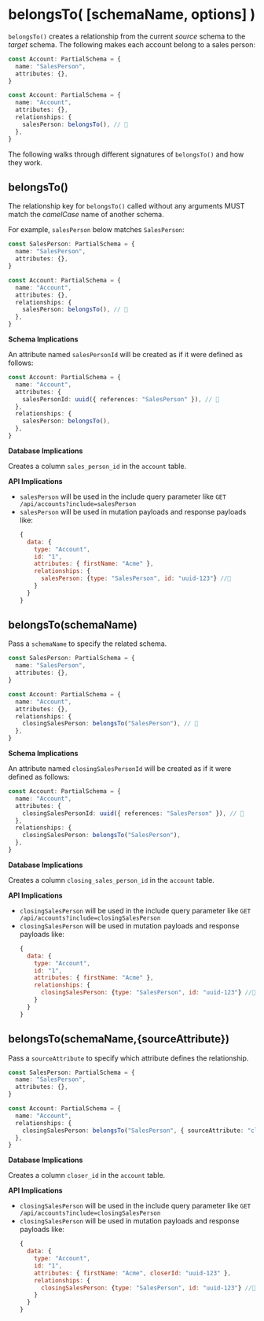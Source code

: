# belongsTo( [schemaName, options] )

`belongsTo()` creates a relationship from the current _source_ schema to the _target_ schema. The following makes each account
belong to a sales person:

```ts
const Account: PartialSchema = {
  name: "SalesPerson",
  attributes: {},
}

const Account: PartialSchema = {
  name: "Account",
  attributes: {},
  relationships: {
    salesPerson: belongsTo(), // 👀
  },
}
```

The following walks through different signatures of `belongsTo()` and how they work.

## belongsTo()

The relationship key for `belongsTo()` called without any arguments MUST match the _camelCase_ name of another schema.

For example, `salesPerson` below matches `SalesPerson`:

```ts
const SalesPerson: PartialSchema = {
  name: "SalesPerson",
  attributes: {},
}

const Account: PartialSchema = {
  name: "Account",
  attributes: {},
  relationships: {
    salesPerson: belongsTo(), // 👀
  },
}
```

**Schema Implications**

An attribute named `salesPersonId` will be created as if it were defined as follows:

```ts
const Account: PartialSchema = {
  name: "Account",
  attributes: {
    salesPersonId: uuid({ references: "SalesPerson" }), // 👀
  },
  relationships: {
    salesPerson: belongsTo(),
  },
}
```

**Database Implications**

Creates a column `sales_person_id` in the `account` table.

**API Implications**

- `salesPerson` will be used in the include query parameter like `GET /api/accounts?include=salesPerson`
- `salesPerson` will be used in mutation payloads and response payloads like:
  ```js
  {
    data: {
      type: "Account",
      id: "1",
      attributes: { firstName: "Acme" },
      relationships: {
        salesPerson: {type: "SalesPerson", id: "uuid-123"} //👀
      }
    }
  }
  ```

## belongsTo(schemaName)

Pass a `schemaName` to specify the related schema.

```ts
const SalesPerson: PartialSchema = {
  name: "SalesPerson",
  attributes: {},
}

const Account: PartialSchema = {
  name: "Account",
  attributes: {},
  relationships: {
    closingSalesPerson: belongsTo("SalesPerson"), // 👀
  },
}
```

**Schema Implications**

An attribute named `closingSalesPersonId` will be created as if it were defined as follows:

```ts
const Account: PartialSchema = {
  name: "Account",
  attributes: {
    closingSalesPersonId: uuid({ references: "SalesPerson" }), // 👀
  },
  relationships: {
    closingSalesPerson: belongsTo("SalesPerson"),
  },
}
```

**Database Implications**

Creates a column `closing_sales_person_id` in the `account` table.

**API Implications**

- `closingSalesPerson` will be used in the include query parameter like `GET /api/accounts?include=closingSalesPerson`
- `closingSalesPerson` will be used in mutation payloads and response payloads like:
  ```js
  {
    data: {
      type: "Account",
      id: "1",
      attributes: { firstName: "Acme" },
      relationships: {
        closingSalesPerson: {type: "SalesPerson", id: "uuid-123"} //👀
      }
    }
  }
  ```

## belongsTo(schemaName,{sourceAttribute})

Pass a `sourceAttribute` to specify which attribute defines the relationship.

```ts
const SalesPerson: PartialSchema = {
  name: "SalesPerson",
  attributes: {},
}

const Account: PartialSchema = {
  name: "Account",
  relationships: {
    closingSalesPerson: belongsTo("SalesPerson", { sourceAttribute: "closerId" }), // 👀
  },
}
```

**Database Implications**

Creates a column `closer_id` in the `account` table.

**API Implications**

- `closingSalesPerson` will be used in the include query parameter like `GET /api/accounts?include=closingSalesPerson`
- `closingSalesPerson` will be used in mutation payloads and response payloads like:
  ```js
  {
    data: {
      type: "Account",
      id: "1",
      attributes: { firstName: "Acme", closerId: "uuid-123" },
      relationships: {
        closingSalesPerson: {type: "SalesPerson", id: "uuid-123"} //👀
      }
    }
  }
  ```
